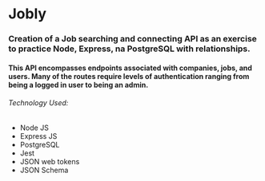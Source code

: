 # Jobly

### Creation of a Job searching and connecting API as an exercise to practice Node, Express, na PostgreSQL with relationships.

#### This API encompasses endpoints associated with companies, jobs, and users. Many of the routes require levels of authentication ranging from being a logged in user to being an admin.

###### Technology Used:
* Node JS
* Express JS
* PostgreSQL
* Jest
* JSON web tokens
* JSON Schema
